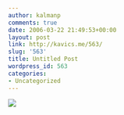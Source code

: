 ```yaml
---
author: kalmanp
comments: true
date: 2006-03-22 21:49:53+00:00
layout: post
link: http://kavics.me/563/
slug: '563'
title: Untitled Post
wordpress_id: 563
categories:
- Uncategorized
---
```


![](http://kavics.freeblog.hu/Files/ffs.JPG)
